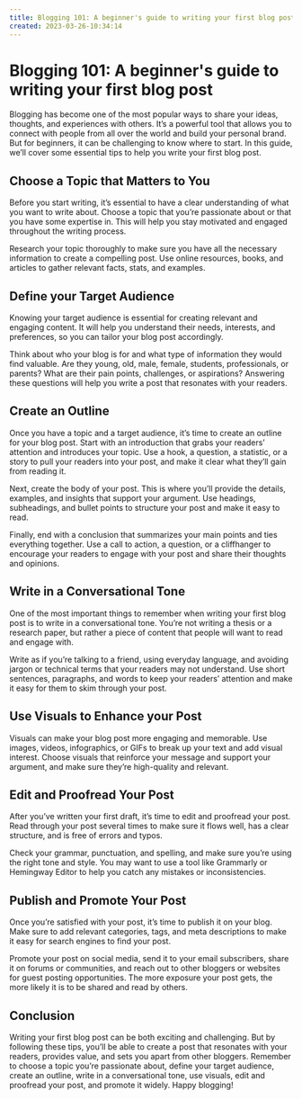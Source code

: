 ```yaml
---
title: Blogging 101: A beginner's guide to writing your first blog post2
created: 2023-03-26-10:34:14
---
```


# Blogging 101: A beginner's guide to writing your first blog post

Blogging has become one of the most popular ways to share your ideas, thoughts, and experiences with others. It’s a powerful tool that allows you to connect with people from all over the world and build your personal brand. But for beginners, it can be challenging to know where to start. In this guide, we’ll cover some essential tips to help you write your first blog post.

## Choose a Topic that Matters to You

Before you start writing, it’s essential to have a clear understanding of what you want to write about. Choose a topic that you’re passionate about or that you have some expertise in. This will help you stay motivated and engaged throughout the writing process.

Research your topic thoroughly to make sure you have all the necessary information to create a compelling post. Use online resources, books, and articles to gather relevant facts, stats, and examples.

## Define your Target Audience

Knowing your target audience is essential for creating relevant and engaging content. It will help you understand their needs, interests, and preferences, so you can tailor your blog post accordingly.

Think about who your blog is for and what type of information they would find valuable. Are they young, old, male, female, students, professionals, or parents? What are their pain points, challenges, or aspirations? Answering these questions will help you write a post that resonates with your readers.

## Create an Outline

Once you have a topic and a target audience, it’s time to create an outline for your blog post. Start with an introduction that grabs your readers’ attention and introduces your topic. Use a hook, a question, a statistic, or a story to pull your readers into your post, and make it clear what they’ll gain from reading it.

Next, create the body of your post. This is where you’ll provide the details, examples, and insights that support your argument. Use headings, subheadings, and bullet points to structure your post and make it easy to read.

Finally, end with a conclusion that summarizes your main points and ties everything together. Use a call to action, a question, or a cliffhanger to encourage your readers to engage with your post and share their thoughts and opinions.

## Write in a Conversational Tone

One of the most important things to remember when writing your first blog post is to write in a conversational tone. You’re not writing a thesis or a research paper, but rather a piece of content that people will want to read and engage with.

Write as if you’re talking to a friend, using everyday language, and avoiding jargon or technical terms that your readers may not understand. Use short sentences, paragraphs, and words to keep your readers’ attention and make it easy for them to skim through your post.

## Use Visuals to Enhance your Post

Visuals can make your blog post more engaging and memorable. Use images, videos, infographics, or GIFs to break up your text and add visual interest. Choose visuals that reinforce your message and support your argument, and make sure they’re high-quality and relevant.

## Edit and Proofread Your Post

After you’ve written your first draft, it’s time to edit and proofread your post. Read through your post several times to make sure it flows well, has a clear structure, and is free of errors and typos.

Check your grammar, punctuation, and spelling, and make sure you’re using the right tone and style. You may want to use a tool like Grammarly or Hemingway Editor to help you catch any mistakes or inconsistencies.

## Publish and Promote Your Post

Once you’re satisfied with your post, it’s time to publish it on your blog. Make sure to add relevant categories, tags, and meta descriptions to make it easy for search engines to find your post.

Promote your post on social media, send it to your email subscribers, share it on forums or communities, and reach out to other bloggers or websites for guest posting opportunities. The more exposure your post gets, the more likely it is to be shared and read by others.

## Conclusion

Writing your first blog post can be both exciting and challenging. But by following these tips, you’ll be able to create a post that resonates with your readers, provides value, and sets you apart from other bloggers. Remember to choose a topic you’re passionate about, define your target audience, create an outline, write in a conversational tone, use visuals, edit and proofread your post, and promote it widely. Happy blogging!
